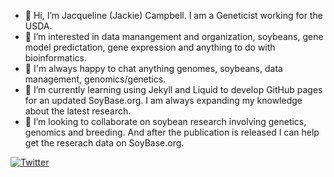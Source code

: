 - 👋 Hi, I’m Jacqueline (Jackie) Campbell. I am a Geneticist working for the USDA. 
- 👀 I’m interested in data manangement and organization, soybeans, gene model predictation, gene expression and anything to do with bioinformatics.
- 👯 I'm always happy to chat anything genomes, soybeans, data management, genomics/genetics. 
- 🌱 I’m currently learning using Jekyll and Liquid to develop GitHub pages for an updated SoyBase.org. I am always expanding my knowledge about the latest research. 
- 💞️ I’m looking to collaborate on soybean research involving genetics, genomics and breeding. And after the publication is released I can help get the reserach data on SoyBase.org. 
 


[![Twitter](https://img.shields.io/twitter/url/https/twitter.com/cloudposse.svg?style=social&label=Follow%20%40Campbell_JD_PhD)](https://twitter.com/Campbell_JD_PhD)

<!---
jd-campbell/jd-campbell is a ✨ special ✨ repository because its `README.md` (this file) appears on your GitHub profile.
You can click the Preview link to take a look at your changes.
--->
